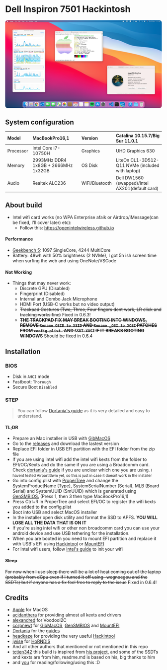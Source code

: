 # Dell Inspiron 7501 Hackintosh
<p>
    <img style="border-radius: 8px" src="Assets/background.png">
</p>

## System configuration

| Model     | MacBookPro16,1      | Version        | Catalina 10.15.7/Big Sur 11.0.1      |
| :-------- | :------------------ | :------------- | :------------------ |
| Processor | Intel Core i7-10750H | Graphics       | UHD Graphics 630    |
| Memory    | 2993MHz DDR4 1x8GB + 2666MHz 1x32GB  | OS Disk        | LiteOn CL1-3D512-Q11 NVMe (included with laptop) |
| Audio     | Realtek ALC236      | WiFi/Bluetooth | Dell DW1560 (swapped)/Intel AX201(default card)|

## About build

- Intel wifi card works (no WPA Enterprise afaik or Airdrop/iMessage(can be fixed, I'll cover later) etc):
  - Follow this: https://openintelwireless.github.io

#### Performance

- [Geekbench 5](https://browser.geekbench.com/v5/cpu/4411543): 1097 SingleCore, 4244 MultiCore
- Battery: 48wh with 50% brightness (2 NVMe), I got 5h ish screen time when surfing the web and using OneNote/VSCode

#### Not Working

- Things that may never work:
  - Discrete GPU (Disabled)
  - Fingerprint (Disabled)
  - Internal and Combo Jack Microphone
  - HDMI Port (USB-C works but no video output)
  - <del>Trackpad Gestures (Two, Three, Four fingers dont work, LR click and tracking works fine)</del> Fixed in 0.6.3!
  - <del><strong>THE TRACKPAD FIX MAY BREAK BOOTING INTO WINDOWS, REMOVE `Rename OSID to XSID` AND `Rename _OSI to XOSI` PATCHES FROM `config.plist ` AND `SSDT-XOSI` IF IT BREAKS BOOTING WINDOWS</strong></del> Should be fixed in 0.6.4

## Installation

### BIOS

- Disk in `AHCI` mode
- Fastboot: `Thorough`
- Secure Boot `Disabled`

### STEP

> You can follow [Dortania's guide](https://dortania.github.io/OpenCore-Install-Guide/) as it is very detailed and easy to understand.

#### TL;DR

- Prepare an Mac installer in USB with [GibMacOS](https://dortania.github.io/OpenCore-Install-Guide/installer-guide/)
- Go to the [releases](https://github.com/jamieernest/Dell-Inspiron-7501-Hackintosh/releases) and download the lastest version
- Replace EFI folder in USB EFI partition with the EFI folder from the zip file
- If you are using intel wifi add the intel wifi kexts from the folder to EFI/OC/Kexts and do the same if you are using a Broadcomm card. Check [dortania's guide]() if you are unclear which one you are using. <small>I havent tested AirportItlwm yet, so this is just in case it doesnt work in the installer</small>
- Go into config.plist with [ProperTree](https://github.com/corpnewt/ProperTree) and change the SystemProductName (Type), SystemSerialNumber (Serial), MLB (Board Serial) and SystemUUID (SmUUID) which is generated using [GenSMBIOS.](https://github.com/corpnewt/GenSMBIOS) (Press 1, then 3 then type MacBookPro16,1)
- Press Ctrl+R in ProperTree and select EFI/OC to register the wifi kexts you added to the config.plist
- Boot into USB and select MacOS installer
- In the installer open disk utility and format the SSD to APFS. <strong>YOU WILL LOSE ALL THE DATA THAT IS ON IT</strong>
- If you're using intel wifi or other non broadcomm card you can use your android device and use USB tethering for the installation. 
- When you are booted in you need to mount EFI partition and replace it with USB's EFI using [Hackintool](https://github.com/headkaze/Hackintool/releases) or [MountEFI](https://github.com/corpnewt/MountEFI)
- For Intel wifi users, follow [Intel's guide](https://openintelwireless.github.io) to init your wifi

#### Sleep
<del>For now when I use sleep there will be a lot of heat coming out of the laptop (probably from dGpu even if I turned it off using -wegnoegpu and the SSDTs) but if anyone has a fix feel free to reply to the issue</del> Fixed in 0.6.4!

## Credits

- [Apple](https://apple.com/) for MacOS
- [acidanthera](https://github.com/acidanthera) for providing almost all kexts and drivers
- [alexandred](https://github.com/alexandred) for VoodooI2C
- [corpnewt](https://github.com/corpnewt) for [GibMacOS](https://github.com/corpnewt/gibMacOS), [GenSMBIOS](https://github.com/corpnewt/GenSMBIOS) and [MountEFI](https://github.com/corpnewt/MountEFI)
- [Dortania](https://github.com/dortania) for the [guides](https://dortania.github.io/OpenCore-Install-Guide/)
- [headkaze](https://github.com/headkaze) for providing the very useful [Hackintool](https://github.com/headkaze/Hackintool/releases)
- [jwise](https://github.com/jwise) for [HoRNDIS](https://github.com/jwise/HoRNDIS/releases)
- And all other authors that mentioned or not mentioned in this repo
- [tctien342](https://github.com/tctien342) this build is inspired from [his project](https://github.com/tctien342/Dell-Inspiron-7591-Hackintosh), and some of the SSDTs and kexts are from him, readme.md is based on his, big thanks to him
-  and [you](https://cdn.weeb.sh/images/rJl3BcTuG.gif) for reading/following/using this :D